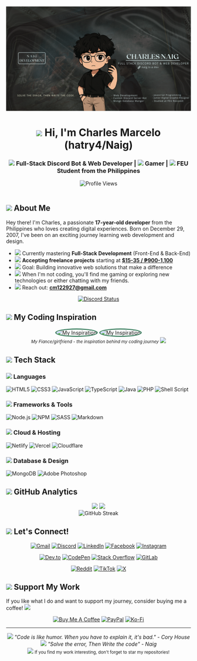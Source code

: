 [![Header](./naig-v2.png)](https://naig.dev)

<h1 align="center"><img src="https://github.com/user-attachments/assets/3356f136-afb1-4b79-9336-f3bc02e85b81" width="30"/> Hi, I'm Charles Marcelo (hatry4/Naig)</h1>
<h3 align="center"><img src="https://img.icons8.com/color/48/000000/rocket.png" width="20"/> Full-Stack Discord Bot & Web Developer | <img src="https://img.icons8.com/color/48/000000/controller.png" width="20"/> Gamer | <img src="https://github.com/user-attachments/assets/9dd3743f-b07d-4dbf-91eb-f3cbc706798b" width="20"/> FEU Student from the Philippines</h3>

<div align="center">
  <img src="https://komarev.com/ghpvc/?username=hatry4&style=for-the-badge&color=448567&label=Profile+Views" alt="Profile Views">
</div>

<br>

## <img src="https://github.com/user-attachments/assets/508897b3-d330-4cda-a8fd-2927c0492d59" width="30"/> About Me

Hey there! I'm Charles, a passionate **17-year-old developer** from the Philippines who loves creating digital experiences. Born on December 29, 2007, I've been on an exciting journey learning web development and design.

- <img src="https://img.icons8.com/?size=48&id=0zx0uB1f2GbT&format=png" width="20"/> Currently mastering **Full-Stack Development** (Front-End & Back-End)
- <img src="https://img.icons8.com/color/48/000000/money-bag.png" width="20"/> **Accepting freelance projects** starting at **<a href=""> $15-35 / ₱900-1,100 </a>**
- <img src="https://img.icons8.com/color/48/000000/goal.png" width="20"/> Goal: Building innovative web solutions that make a difference
- <img src="https://img.icons8.com/color/48/000000/controller.png" width="20"/> When I'm not coding, you'll find me gaming or exploring new technologies or either chatting with my friends.
- <img src="https://img.icons8.com/color/48/000000/email.png" width="20"/> Reach out: **cm122927@gmail.com**

<div align="center">
  <a href="https://discord.com/users/573709909594734603" target="_blank">
    <img src="https://lanyard-profile-readme.vercel.app/api/573709909594734603?theme=dark&bg=18191C&animated=false&hideDiscrim=false&borderRadius=5px&idleMessage=🌿%20Maybe%20he%20is%20just%20afk..." alt="Discord Status">
  </a>
</div>

## <img src="https://img.icons8.com/color/48/000000/heart-with-pulse.png" width="25"/> My Coding Inspiration

<div align="center">
  <img src="https://github.com/user-attachments/assets/44fb435b-3ce1-4299-9bfb-526f1abdff43" width="200" style="border-radius: 50%; border: 3px solid #448567;" alt="My Inspiration">
  <img src="https://github.com/user-attachments/assets/3e0ebe11-32da-4bd3-b196-948c868abfa1" width="195" height="300" style="border-radius: 50%; border: 3px solid #448567;" alt="My Inspiration">
  <br>
  <sub><i>My Fiance/girlfriend - the inspiration behind my coding journey <img src="https://img.icons8.com/?size=100&id=64452&format=png" width="24"/></i></sub>
</div>

## <img src="https://img.icons8.com/color/48/000000/toolbox.png" width="25"/> Tech Stack

### <img src="https://img.icons8.com/color/48/000000/code.png" width="20"/> Languages
![HTML5](https://img.shields.io/badge/HTML5-%23E34F26.svg?style=for-the-badge&logo=html5&logoColor=white)
![CSS3](https://img.shields.io/badge/CSS3-%231572B6.svg?style=for-the-badge&logo=css&logoColor=white)
![JavaScript](https://img.shields.io/badge/JavaScript-%23323330.svg?style=for-the-badge&logo=javascript&logoColor=%23F7DF1E)
![TypeScript](https://img.shields.io/badge/TypeScript-%23007ACC.svg?style=for-the-badge&logo=typescript&logoColor=white)
![Java](https://img.shields.io/badge/Java-ED8B00?style=for-the-badge&logo=openjdk&logoColor=white)
![PHP](https://img.shields.io/badge/PHP-%23777BB4.svg?style=for-the-badge&logo=php&logoColor=white)
![Shell Script](https://img.shields.io/badge/Shell_Script-%23121011.svg?style=for-the-badge&logo=gnu-bash&logoColor=white)

### <img src="https://img.icons8.com/?size=100&id=VGekz9XrhbjW&format=png" width="20"/> Frameworks & Tools
![Node.js](https://img.shields.io/badge/Node.js-6DA55F?style=for-the-badge&logo=node.js&logoColor=white)
![NPM](https://img.shields.io/badge/NPM-%23000000.svg?style=for-the-badge&logo=npm&logoColor=white)
![SASS](https://img.shields.io/badge/SASS-hotpink.svg?style=for-the-badge&logo=SASS&logoColor=white)
![Markdown](https://img.shields.io/badge/Markdown-%23000000.svg?style=for-the-badge&logo=markdown&logoColor=white)

### <img src="https://img.icons8.com/color/48/000000/cloud.png" width="20"/> Cloud & Hosting
![Netlify](https://img.shields.io/badge/Netlify-%23000000.svg?style=for-the-badge&logo=netlify&logoColor=#00C7B7)
![Vercel](https://img.shields.io/badge/Vercel-%23000000.svg?style=for-the-badge&logo=vercel&logoColor=white)
![Cloudflare](https://img.shields.io/badge/Cloudflare-F38020?style=for-the-badge&logo=Cloudflare&logoColor=white)

### <img src="https://img.icons8.com/color/48/000000/database.png" width="20"/> Database & Design
![MongoDB](https://img.shields.io/badge/MongoDB-%234ea94b.svg?style=for-the-badge&logo=mongodb&logoColor=white)
![Adobe Photoshop](https://img.shields.io/badge/Adobe%20Photoshop-%2331A8FF.svg?style=for-the-badge&logo=adobephotoshop&logoColor=white)

## <img src="https://img.icons8.com/color/48/000000/analytics.png" width="25"/> GitHub Analytics

<div align="center">
  <img height="180em" src="https://github-readme-stats.vercel.app/api?username=CharlesNaig&show_icons=true&theme=gotham&include_all_commits=true&count_private=true&hide_border=true&border_radius=10"/>
  <img height="180em" src="https://github-readme-stats.vercel.app/api/top-langs/?username=CharlesNaig&layout=compact&langs_count=8&theme=gotham&hide_border=true&border_radius=10"/>
</div>

<div align="center">
  <img src="https://streak-stats.demolab.com?user=CharlesNaig&theme=gotham&hide_border=true&border_radius=10" alt="GitHub Streak"/>
</div>

## <img src="https://img.icons8.com/color/48/000000/globe.png" width="25"/> Let's Connect!

<div align="center">

[![Gmail](https://img.shields.io/badge/Gmail-D14836?style=for-the-badge&logo=gmail&logoColor=white)](mailto:cm122927@gmail.com)
[![Discord](https://img.shields.io/badge/Discord-%237289DA.svg?style=for-the-badge&logo=discord&logoColor=white)](https://discord.com/users/573709909594734603)
[![LinkedIn](https://img.shields.io/badge/LinkedIn-%230077B5.svg?style=for-the-badge&logo=linkedin&logoColor=white)](https://linkedin.com/in/charlesqt-hatry4)
[![Facebook](https://img.shields.io/badge/Facebook-%231877F2.svg?style=for-the-badge&logo=Facebook&logoColor=white)](https://facebook.com/charlesmarcelo.hatryy)
[![Instagram](https://img.shields.io/badge/Instagram-%23E4405F.svg?style=for-the-badge&logo=Instagram&logoColor=white)](https://instagram.com/charlesynnaig)

[![Dev.to](https://img.shields.io/badge/dev.to-0A0A0A?style=for-the-badge&logo=devdotto&logoColor=white)](https://dev.to/hatr4)
[![CodePen](https://img.shields.io/badge/Codepen-000000?style=for-the-badge&logo=codepen&logoColor=white)](https://codepen.io/hatr4)
[![Stack Overflow](https://img.shields.io/badge/-Stackoverflow-FE7A16?style=for-the-badge&logo=stack-overflow&logoColor=white)](https://stackoverflow.com/users/18096589)
[![GitLab](https://img.shields.io/badge/GitLab-330F63?style=for-the-badge&logo=gitlab&logoColor=white)](https://gitlab.com/hatry4)

[![Reddit](https://img.shields.io/badge/Reddit-%23FF4500.svg?style=for-the-badge&logo=Reddit&logoColor=white)](https://reddit.com/user/hatry4)
[![TikTok](https://img.shields.io/badge/TikTok-%23000000.svg?style=for-the-badge&logo=TikTok&logoColor=white)](https://www.tiktok.com/@thereal_naig)
[![X](https://img.shields.io/badge/X-%23000000.svg?style=for-the-badge&logo=X&logoColor=white)](https://x.com/hatry4qt)

</div>

## <img src="https://img.icons8.com/color/48/000000/coffee-to-go.png" width="25"/> Support My Work

If you like what I do and want to support my journey, consider buying me a coffee! <img src="https://github.com/user-attachments/assets/b35d2997-ae6c-4faa-883e-5af51119e1ab" width="16"/>

<div align="center">

[![Buy Me A Coffee](https://img.shields.io/badge/Buy%20Me%20a%20Coffee-ffdd00?style=for-the-badge&logo=buy-me-a-coffee&logoColor=black)](https://buymeacoffee.com/Devhatry4)
[![PayPal](https://img.shields.io/badge/PayPal-00457C?style=for-the-badge&logo=paypal&logoColor=white)]([https://paypal.me/hatry4](https://www.paypal.com/paypalme/CharlesNaig1229))
[![Ko-Fi](https://img.shields.io/badge/Ko--fi-F16061?style=for-the-badge&logo=ko-fi&logoColor=white)](https://ko-fi.com/Devhatry4)

</div>

---

<div align="center">
  <i><img src="https://img.icons8.com/color/48/000000/idea.png" width="16"/> "Code is like humor. When you have to explain it, it's bad." - Cory House</i>
</div>
<div align="center">
  <i><img src="https://img.icons8.com/color/48/000000/idea.png" width="16"/> "Solve the error, Then Write the code" - Naig</i>
</div>

<div align="center">
  <sub><img src="https://img.icons8.com/color/48/000000/star.png" width="16"/> If you find my work interesting, don't forget to star my repositories!</sub>
</div>

<!-- Crafted with ❤️ by hatry4 -->
